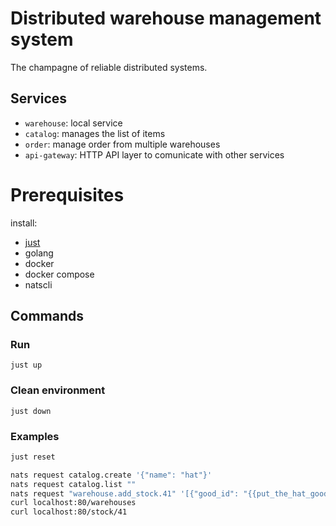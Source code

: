 # Distributed warehouse management system

The champagne of reliable distributed systems.

## Services

- `warehouse`: local service
- `catalog`: manages the list of items
- `order`: manage order from multiple warehouses
- `api-gateway`: HTTP API layer to comunicate with other services

# Prerequisites

install:

- [just](https://github.com/casey/just)
- golang
- docker
- docker compose
- natscli

## Commands

### Run

`just up`

### Clean environment

`just down`

### Examples

```sh
just reset

nats request catalog.create '{"name": "hat"}'
nats request catalog.list ""
nats request "warehouse.add_stock.41" '[{"good_id": "{{put_the_hat_good_id_here}}", "amount": 10}]'
curl localhost:80/warehouses
curl localhost:80/stock/41
```
